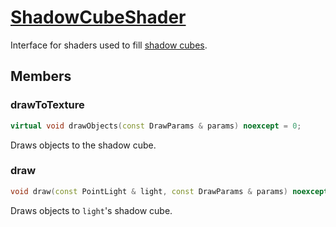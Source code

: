 # [ShadowCubeShader](ShadowCubeShader.hpp)

Interface for shaders used to fill [shadow cubes](../../shadowMaps/ShadowCube.md).

## Members

### drawToTexture

```cpp
virtual void drawObjects(const DrawParams & params) noexcept = 0;
```

Draws objects to the shadow cube.

### draw

```cpp
void draw(const PointLight & light, const DrawParams & params) noexcept;
```

Draws objects to `light`'s shadow cube.